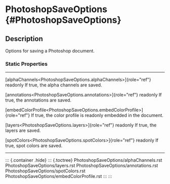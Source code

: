 PhotoshopSaveOptions {#PhotoshopSaveOptions}
====================

Description
-----------

Options for saving a Photoshop document.

### Static Properties

  --------------------------------------------------------------------------- ------------------------------
  [alphaChannels\<PhotoshopSaveOptions.alphaChannels\>]{role="ref"} readonly  If true, the alpha channels
                                                                              are saved.

  [annotations\<PhotoshopSaveOptions.annotations\>]{role="ref"} readonly      If true, the annotations are
                                                                              saved.

  [embedColorProfile\<PhotoshopSaveOptions.embedColorProfile\>]{role="ref"}   If true, the color profile is
  readonly                                                                    embedded in the document.

  [layers\<PhotoshopSaveOptions.layers\>]{role="ref"} readonly                If true, the layers are saved.

  [spotColors\<PhotoshopSaveOptions.spotColors\>]{role="ref"} readonly        If true, spot colors are
                                                                              saved.
  --------------------------------------------------------------------------- ------------------------------

::: {.container .hide}
::: {.toctree}
PhotoshopSaveOptions/alphaChannels.rst PhotoshopSaveOptions/layers.rst
PhotoshopSaveOptions/annotations.rst PhotoshopSaveOptions/spotColors.rst
PhotoshopSaveOptions/embedColorProfile.rst
:::
:::

